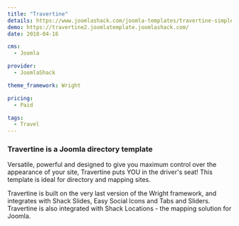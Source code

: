 ```yaml
---
title: "Travertine"
details: https://www.joomlashack.com/joomla-templates/travertine-simple
demo: https://travertine2.joomlatemplate.joomlashack.com/
date: 2018-04-16

cms: 
  - Joomla

provider:
  - JoomlaShack

theme_framework: Wright

pricing:
  - Paid

tags:
  - Travel
---
```


### Travertine is a Joomla directory template

Versatile, powerful and designed to give you maximum control over the appearance of your site, Travertine puts YOU in the driver's seat! This template is ideal for directory and mapping sites.

Travertine is built on the very last version of the Wright framework, and integrates with Shack Slides, Easy Social Icons and Tabs and Sliders. Travertine is also integrated with Shack Locations - the mapping solution for Joomla.